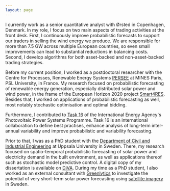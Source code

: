 ```yaml
---
layout: page
---
```


I currently work as a senior quantitative analyst with Ørsted in Copenhagen, Denmark. In my role, I focus on two main aspects of trading activities at the front desk. First, I continuously improve probabilistic forecasts to support our traders in selling the wind energy we produce. We are responsible for more than 7.5 GW across multiple European countries, so even small improvements can lead to substantial reductions in balancing costs. Second, I develop algorithms for both asset-backed and non-asset-backed trading strategies.

Before my current position, I worked as a postdoctoral researcher with the Centre for Processes, Renewable Energy Systems [PERSEE](https://www.persee.minesparis.psl.eu/Accueil/Presentation/) at MINES Paris, PSL University, in France. My research focused on probabilistic forecasting of renewable energy generation, especially distributed solar power and wind power, in the frame of the European Horizon 2020 project [Smart4RES](https://www.smart4res.eu). Besides that, I worked on applications of probabilistic forecasting as well, most notably stochastic optimisation and optimal bidding.

Furthermore, I contributed to [Task 16](https://iea-pvps.org/research-tasks/solar-resource-for-high-penetration-and-large-scale-applications/) of the International Energy Agency's Photovoltaic Power Systems Programme. Task 16 is an international collaboration to define best practises, enhance analysis of long-term inter-annual variability and improve probabilistic and variability forecasting.

Prior to that, I was as a PhD student with the [Department of Civil and Industrial Engineering](https://www.cie.uu.se/?languageId=1) at Uppsala University in Sweden. There, my research focused on spatio-temporal probabilistic forecasting of solar power and electricity demand in the built environment, as well as applications thereof such as stochastic model predictive control. A digital copy of my dissertation is available on [DiVA](https://uu.diva-portal.org/smash/record.jsf?pid=diva2:1502409). During my time as a PhD student, I also worked as an external consultant with [Greenlytics](https://greenlytics.io) to investigate the potential of very short-term solar power forecasting using [satellite imagery](https://github.com/rebase-energy/satellite-forecast) in Sweden.